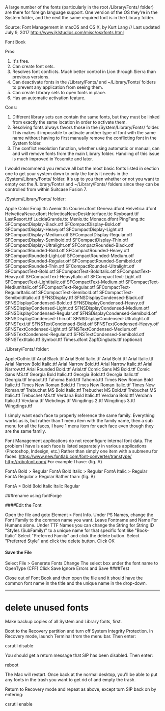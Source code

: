 A large number of the fonts (particularly in the root /Library/Fonts/ folder) are there for foreign language support.
One version of the OS they're in the System folder, and the next the same required font is in the Library folder.

Source: Font Management in macOS and OS X, by Kurt Lang // Last updated July 9, 2017
http://www.jklstudios.com/misc/osxfonts.html


Font Book

Pros:

1) It's free.
2) Can create font sets.
3) Resolves font conflicts. Much better control in Lion through Sierra than previous versions.
4) Can deactivate fonts in the /Library/Fonts/ and ~/Library/Fonts/ folders to prevent any application from seeing them.
5) Can create Library sets to open fonts in place.
6) Has an automatic activation feature.

Cons:

1) Different library sets can contain the same fonts, but they must be linked from exactly the same location in order to activate them.
2) Resolving fonts always favors those in the /System/Library/Fonts/ folder. This makes it impossible to activate another type of font with the same name without having to first manually remove the conflicting font in the System folder.
3) The conflict resolution function, whether using automatic or manual, can and will remove fonts from the main Library folder. Handling of this issue is much improved in Yosemite and later.

I would recommend you remove all but the most basic fonts listed in section one to get your system down to only the fonts it needs in the /System/Library/Fonts/ folder. It's up to you then whether or not you want to empty out the /Library/Fonts/ and ~/Library/Fonts/ folders since they can be controlled from within Suitcase Fusion 7.

/System/Library/Fonts/ folder:

Apple Color Emoji.ttc
Avenir.ttc
Courier.dfont
Geneva.dfont
Helvetica.dfont
HelveticaNeue.dfont
HelveticaNeueDeskInterface.ttc
Keyboard.ttf
LastResort.ttf
LucidaGrande.ttc
Menlo.ttc
Monaco.dfont
PingFang.ttc
SFCompactDisplay-Black.otf
SFCompactDisplay-Bold.otf
SFCompactDisplay-Heavy.otf
SFCompactDisplay-Light.otf
SFCompactDisplay-Medium.otf
SFCompactDisplay-Regular.otf
SFCompactDisplay-Semibold.otf
SFCompactDisplay-Thin.otf
SFCompactDisplay-Ultralight.otf
SFCompactRounded-Black.otf
SFCompactRounded-Bold.otf
SFCompactRounded-Heavy.otf
SFCompactRounded-Light.otf
SFCompactRounded-Medium.otf
SFCompactRounded-Regular.otf
SFCompactRounded-Semibold.otf
SFCompactRounded-Thin.otf
SFCompactRounded-Ultralight.otf
SFCompactText-Bold.otf
SFCompactText-BoldItalic.otf
SFCompactText-Heavy.otf
SFCompactText-HeavyItalic.otf
SFCompactText-Light.otf
SFCompactText-LightItalic.otf
SFCompactText-Medium.otf
SFCompactText-MediumItalic.otf
SFCompactText-Regular.otf
SFCompactText-RegularItalic.otf
SFCompactText-Semibold.otf
SFCompactText-SemiboldItalic.otf
SFNSDisplay.ttf
SFNSDisplayCondensed-Black.otf
SFNSDisplayCondensed-Bold.otf
SFNSDisplayCondensed-Heavy.otf
SFNSDisplayCondensed-Light.otf
SFNSDisplayCondensed-Medium.otf
SFNSDisplayCondensed-Regular.otf
SFNSDisplayCondensed-Semibold.otf
SFNSDisplayCondensed-Thin.otf
SFNSDisplayCondensed-Ultralight.otf
SFNSText.ttf
SFNSTextCondensed-Bold.otf
SFNSTextCondensed-Heavy.otf
SFNSTextCondensed-Light.otf
SFNSTextCondensed-Medium.otf
SFNSTextCondensed-Regular.otf
SFNSTextCondensed-Semibold.otf
SFNSTextItalic.ttf
Symbol.ttf
Times.dfont
ZapfDingbats.ttf (optional)

/Library/Fonts/ folder:

AppleGothic.ttf
Arial Black.ttf
Arial Bold Italic.ttf
Arial Bold.ttf
Arial Italic.ttf
Arial Narrow Bold Italic.ttf
Arial Narrow Bold.ttf
Arial Narrow Italic.ttf
Arial Narrow.ttf
Arial Rounded Bold.ttf
Arial.ttf
Comic Sans MS Bold.ttf
Comic Sans MS.ttf
Georgia Bold Italic.ttf
Georgia Bold.ttf
Georgia Italic.ttf
Georgia.ttf
Impact.ttf
Tahoma Bold.ttf
Tahoma.ttf
Times New Roman Bold Italic.ttf
Times New Roman Bold.ttf
Times New Roman Italic.ttf
Times New Roman.ttf
Trebuchet MS Bold Italic.ttf
Trebuchet MS Bold.ttf
Trebuchet MS Italic.ttf
Trebuchet MS.ttf
Verdana Bold Italic.ttf
Verdana Bold.ttf
Verdana Italic.ttf
Verdana.ttf
Webdings.ttf
Wingdings 2.ttf
Wingdings 3.ttf
Wingdings.ttf

 I simply want each face to properly reference the same family. Everything works as is, but rather than 1 menu item with the family name, then a sub menu for all the faces, I have 1 menu item for each face even though they are the same family.

Font Management applications do not reconfigure internal font data.
The problem I have is each face is listed separately in various applications (Photoshop, Indesign, etc.) Rather than simply one item with a submenu for faces.
https://www.new.fontlab.com/font-converter/transtype/
http://robofont.com/
For example I have:
(fig. A)

FontA Bold >
           Regular
FontA Bold Italic >
           Regular
FontA Italic >
           Regular
FontA Regular >
           Regular
Rather than:
(fig. B)

FontA >
        Bold
        Bold Italic
        Italic
        Regular

###rename using fontForge

####Edit the Font

Open the file and goto Element > Font Info.
Under PS Names, change the Font Family to the common name you want. Leave Fontname and Name For Humans alone.
Under TTF Names you can change the String for String ID "Styles (SubFamily)" to a unique name for that specific font like "Book-Italic"
Select "Preferred Family" and click the delete button.
Select "Preferred Style" and click the delete button.
Click OK
#### Save the File

Select File > Generate Fonts
Change The select box under the font name to OpenType (CFF)
Click Save
Ignore Errors and Save
####Test

Close out of Font Book and then open the file and it should have the common font name in the title and the unique name in the drop-down.

----
# delete unused fonts
Make backup copies of all System and Library fonts, first.

Boot to the Recovery partition and turn off System Integrity Protection. In Recovery mode, launch Terminal from the menu bar. Then enter:

csrutil disable

You should get a return message that SIP has been disabled. Then enter:

reboot

The Mac will restart. Once back at the normal desktop, you'll be able to put any fonts in the trash you want to get rid of and empty the trash.

Return to Recovery mode and repeat as above, except turn SIP back on by entering:

csrutil enable
